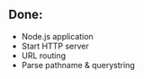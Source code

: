   Done:
  -----

  + Node.js application
  + Start HTTP server
  + URL routing
  + Parse pathname & querystring